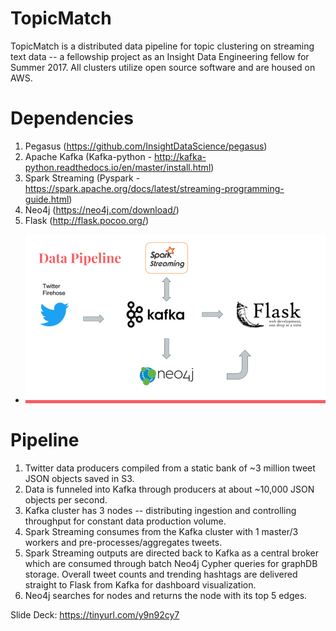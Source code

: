 # TopicMatch

TopicMatch is a distributed data pipeline for topic clustering on streaming text data -- a fellowship project as an Insight Data Engineering fellow for Summer 2017. All clusters utilize open source software and are housed on AWS.

# Dependencies
  1. Pegasus (https://github.com/InsightDataScience/pegasus)
  2. Apache Kafka (Kafka-python - http://kafka-python.readthedocs.io/en/master/install.html)
  3. Spark Streaming (Pyspark - https://spark.apache.org/docs/latest/streaming-programming-guide.html)
  4. Neo4j (https://neo4j.com/download/)
  5. Flask (http://flask.pocoo.org/)

* ![Overview](./pipeline.png)

# Pipeline
  1. Twitter data producers compiled from a static bank of ~3 million tweet JSON objects saved in S3. 
  2. Data is funneled into Kafka through producers at about ~10,000 JSON objects per second.
  3. Kafka cluster has 3 nodes -- distributing ingestion and controlling throughput for constant data production volume.
  4. Spark Streaming consumes from the Kafka cluster with 1 master/3 workers and pre-processes/aggregates tweets. 
  5. Spark Streaming outputs are directed back to Kafka as a central broker which are consumed through batch Neo4j Cypher queries for          graphDB storage. Overall tweet counts and trending hashtags are delivered straight to Flask from Kafka for dashboard visualization.
  6. Neo4j searches for nodes and returns the node with its top 5 edges. 
  
Slide Deck: https://tinyurl.com/y9n92cy7
